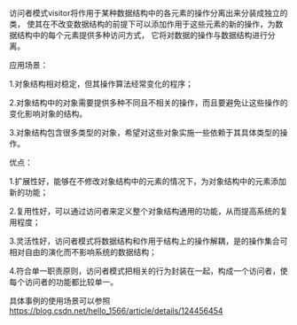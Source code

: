 访问者模式visitor将作用于某种数据结构中的各元素的操作分离出来分装成独立的类，
使其在不改变数据结构的前提下可以添加作用于这些元素的新的操作，为数据结构中的每个元素提供多种访问方式，
它将对数据的操作与数据结构进行分离。

应用场景：

1.对象结构相对稳定，但其操作算法经常变化的程序；

2.对象结构中的对象需要提供多种不同且不相关的操作，而且要避免让这些操作的变化影响对象的结构。

3.对象结构包含很多类型的对象，希望对这些对象实施一些依赖于其具体类型的操作。

优点：

1.扩展性好，能够在不修改对象结构中的元素的情况下，为对象结构中的元素添加新的功能；

2.复用性好，可以通过访问者来定义整个对象结构通用的功能，从而提高系统的复用程度；

3.灵活性好，访问者模式将数据结构和作用于结构上的操作解耦，是的操作集合可相对自由的演化而不影响系统的数据结构；

4.符合单一职责原则，访问者模式把相关的行为封装在一起，构成一个访问者，使每个访问者的功能都比较单一。

具体事例的使用场景可以参照
https://blog.csdn.net/hello_1566/article/details/124456454